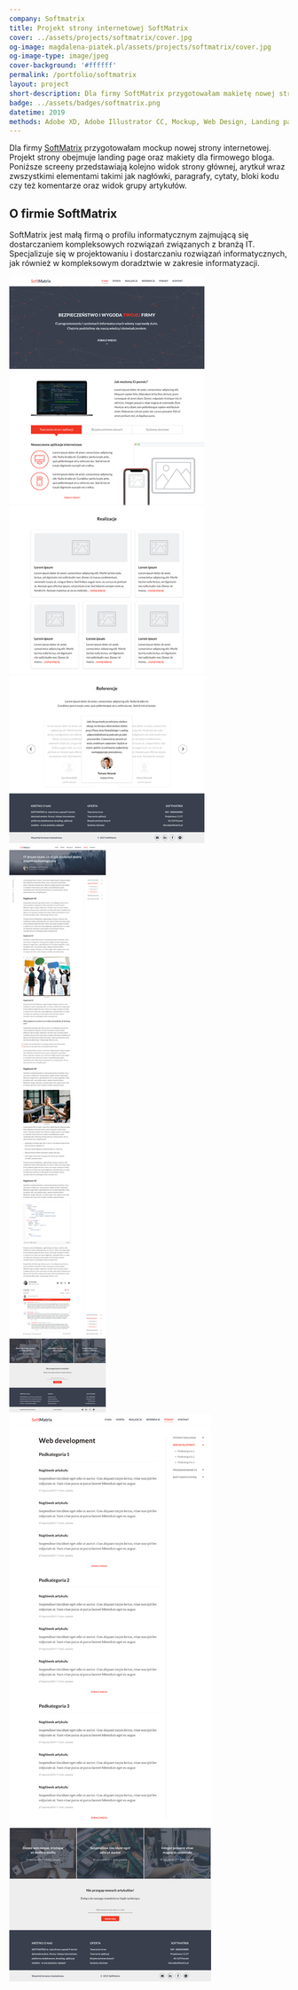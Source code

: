 ```yaml
---
company: Softmatrix
title: Projekt strony internetowej SoftMatrix
cover: ../assets/projects/softmatrix/cover.jpg
og-image: magdalena-piatek.pl/assets/projects/softmatrix/cover.jpg
og-image-type: image/jpeg
cover-background: '#ffffff'
permalink: /portfolio/softmatrix
layout: project
short-description: Dla firmy SoftMatrix przygotowałam makietę nowej strony internetowej
badge: ../assets/badges/softmatrix.png
datetime: 2019
methods: Adobe XD, Adobe Illustrator CC, Mockup, Web Design, Landing page, Blog
---
```


<p>Dla firmy <a target="_blank" href="https://www.facebook.com/softmatrix/">SoftMatrix</a> przygotowałam mockup nowej
	strony internetowej. Projekt strony obejmuje landing page oraz makiety dla firmowego bloga. Poniższe screeny
	przedstawiają kolejno widok strony głównej, arytkuł wraz zwszystkimi elementami takimi jak nagłówki, paragrafy,
	cytaty, bloki kodu czy też komentarze oraz widok grupy artykułów.</p>



<h2>O firmie SoftMatrix</h2>
<p>SoftMatrix jest małą firmą o&nbsp;profilu informatycznym zajmującą się dostarczaniem kompleksowych rozwiązań
	związanych z&nbsp;branżą IT. Specjalizuje się w&nbsp;projektowaniu i&nbsp;dostarczaniu rozwiązań informatycznych,
	jak również w&nbsp;kompleksowym doradztwie w&nbsp;zakresie informatyzacji.
</p>

<div class="project-image">
	<img class="item" href="../assets/projects/softmatrix/0.png" src="../assets/projects/softmatrix/0.png" />
</div>
<div class="project-image">
	<img class="item" href="../assets/projects/softmatrix/2.png" src="../assets/projects/softmatrix/2.png" />
</div>
<div class="project-image">
	<img class="item" href="../assets/projects/softmatrix/1.png" src="../assets/projects/softmatrix/1.png" />
</div>